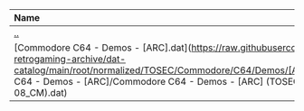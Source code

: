 |Name|Size|
|:---|---:|
|[..](../index.html)|DIR|
|[Commodore C64 - Demos - [ARC].dat](https://raw.githubusercontent.com/open-retrogaming-archive/dat-catalog/main/root/normalized/TOSEC/Commodore/C64/Demos/[ARC]/Commodore C64 - Demos - [ARC]/Commodore C64 - Demos - [ARC] (TOSEC-v2021-12-08_CM).dat)|6488|

